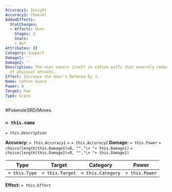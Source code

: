 ```yaml
---
Accuracy1: Insight
Accuracy2: Channel
AddedEffects:
  StatChanges:
  - Affects: User
    Stages: 3
    Stats:
    - Def
Attributes: {}
Category: Support
Damage1: ''
Damage2: ''
Description: The user covers itself in cotton puffs that severely reduce the impact
  of physical attacks.
Effect: Increase the User's Defense by 3.
Name: Cotton Guard
Power: 0
Target: Foe
Type: Grass
---
```


#PokeroleSRD/Moves

### `= this.name` 
*`= this.Description`*

**Accuracy:** `= this.Accuracy1` + `= this.Accuracy2`
**Damage:** `= this.Power` `= choice(length(this.Damage1)=0, "","\+ "+ this.Damage1)` `= choice(length(this.Damage2)=0, "","\+ "+ this.Damage2)`

| Type          | Target          | Category          | Power          |
| ------------- | --------------- | ----------------  | -------------- |
| `= this.Type` | `= this.Target` | `= this.Category` | `= this.Power` | 

**Effect:** `= this.Effect`